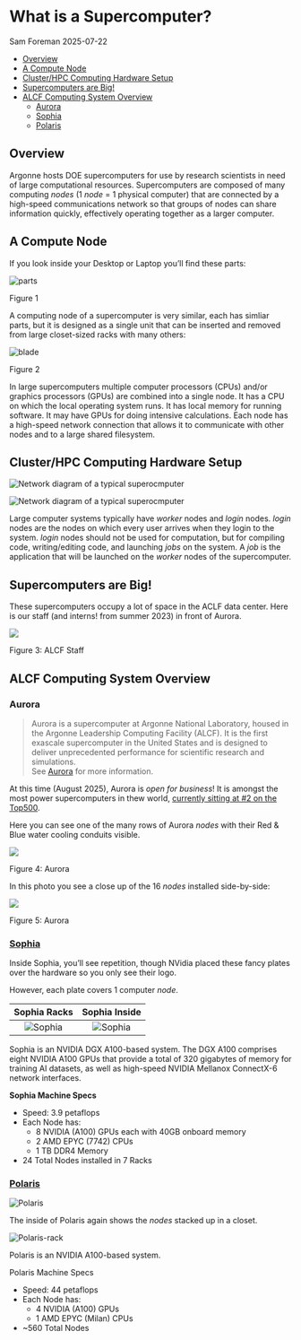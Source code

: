 # What is a Supercomputer?
Sam Foreman
2025-07-22

<link rel="preconnect" href="https://fonts.googleapis.com">

- [Overview](#overview)
- [A Compute Node](#a-compute-node)
- [Cluster/HPC Computing Hardware
  Setup](#clusterhpc-computing-hardware-setup)
- [Supercomputers are Big!](#supercomputers-are-big)
- [ALCF Computing System Overview](#alcf-computing-system-overview)
  - [Aurora](#aurora)
  - [Sophia](#sophia)
  - [Polaris](#polaris)

## Overview

Argonne hosts DOE supercomputers for use by research scientists in need
of large computational resources. Supercomputers are composed of many
computing *nodes* (1 *node* = 1 physical computer) that are connected by
a high-speed communications network so that groups of nodes can share
information quickly, effectively operating together as a larger
computer.

## A Compute Node

If you look inside your Desktop or Laptop you’ll find these parts:

<div id="fig-computer-parts">

![parts](../img/computer-parts-diagram.svg)

Figure 1

</div>

A computing node of a supercomputer is very similar, each has simliar
parts, but it is designed as a single unit that can be inserted and
removed from large closet-sized racks with many others:

<div id="fig-computer-blade">

![blade](../img/computer_blade.jpg)

Figure 2

</div>

In large supercomputers multiple computer processors (CPUs) and/or
graphics processors (GPUs) are combined into a single node. It has a CPU
on which the local operating system runs. It has local memory for
running software. It may have GPUs for doing intensive calculations.
Each node has a high-speed network connection that allows it to
communicate with other nodes and to a large shared filesystem.

## Cluster/HPC Computing Hardware Setup

<img src="../img/network-diagram/light.svg" class="light-content"
alt="Network diagram of a typical superocmputer" />

<img src="../img/network-diagram/dark.svg" class="dark-content"
alt="Network diagram of a typical superocmputer" />

Large computer systems typically have *worker* nodes and *login* nodes.
*login* nodes are the nodes on which every user arrives when they login
to the system. *login* nodes should not be used for computation, but for
compiling code, writing/editing code, and launching *jobs* on the
system. A *job* is the application that will be launched on the *worker*
nodes of the supercomputer.

## Supercomputers are Big!

These supercomputers occupy a lot of space in the ACLF data center. Here
is our staff (and interns! from summer 2023) in front of Aurora.

<div id="fig-alcf-staff">

![](../../assets/ALCF-Staff.jpg)

Figure 3: ALCF Staff

</div>

## ALCF Computing System Overview

### Aurora

> Aurora is a supercomputer at Argonne National Laboratory, housed in
> the Argonne Leadership Computing Facility (ALCF). It is the first
> exascale supercomputer in the United States and is designed to deliver
> unprecedented performance for scientific research and simulations.  
> See [Aurora](https://www.alcf.anl.gov/aurora) for more information.

At this time (August 2025), Aurora is *open for business*! It is amongst
the most power supercomputers in thew world, [currently sitting at \#2
on the Top500](https://www.top500.org/lists/top500/list/2024/06/).

Here you can see one of the many rows of Aurora *nodes* with their Red &
Blue water cooling conduits visible.

<div id="fig-aurora-1">

![](../img/aurora1.jpg)

Figure 4: Aurora

</div>

In this photo you see a close up of the 16 *nodes* installed
side-by-side:

<div id="fig-aurora-2">

![](../img/aurora2.jpg)

Figure 5: Aurora

</div>

### [Sophia](https://www.alcf.anl.gov/sophia)

Inside Sophia, you’ll see repetition, though NVidia placed these fancy
plates over the hardware so you only see their logo.

However, each plate covers 1 computer *node*.

|          Sophia Racks           |          Sophia Inside          |
|:-------------------------------:|:-------------------------------:|
| ![Sophia](../img/thetagpu1.jpg) | ![Sophia](../img/thetagpu2.jpg) |

Sophia is an NVIDIA DGX A100-based system. The DGX A100 comprises eight
NVIDIA A100 GPUs that provide a total of 320 gigabytes of memory for
training AI datasets, as well as high-speed NVIDIA Mellanox ConnectX-6
network interfaces.

**Sophia Machine Specs**

- Speed: 3.9 petaflops
- Each Node has:
  - 8 NVIDIA (A100) GPUs each with 40GB onboard memory
  - 2 AMD EPYC (7742) CPUs
  - 1 TB DDR4 Memory
- 24 Total Nodes installed in 7 Racks

### [Polaris](https://www.alcf.anl.gov/polaris)

![Polaris](../img/polaris.jpg)

The inside of Polaris again shows the *nodes* stacked up in a closet.

![Polaris-rack](../img/polaris1.jpg)

Polaris is an NVIDIA A100-based system.

Polaris Machine Specs

- Speed: 44 petaflops
- Each Node has:
  - 4 NVIDIA (A100) GPUs
  - 1 AMD EPYC (Milan) CPUs
- ~560 Total Nodes
